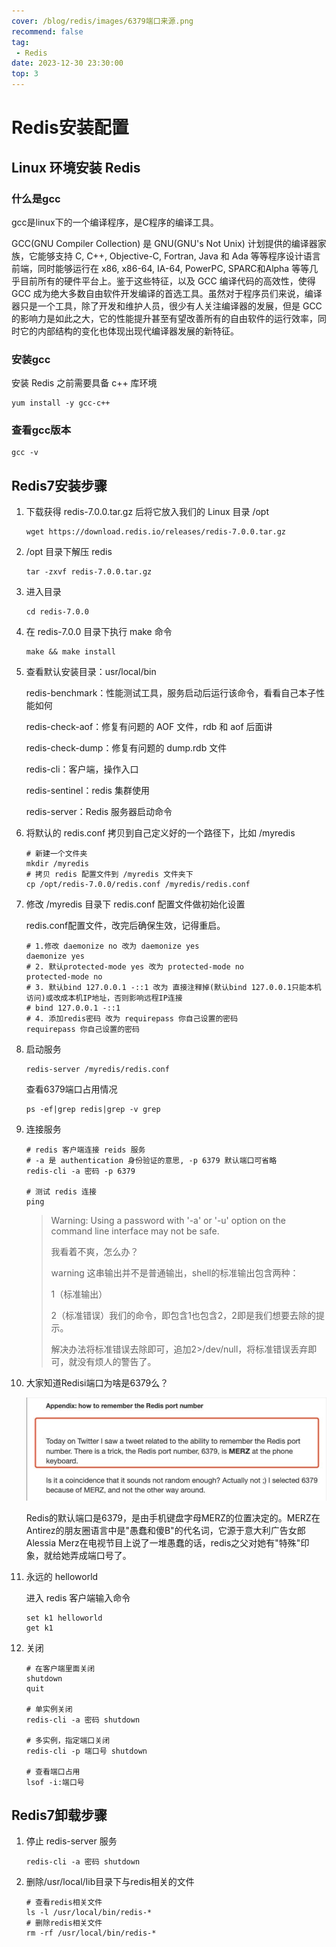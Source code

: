```yaml
---
cover: /blog/redis/images/6379端口来源.png
recommend: false
tag:
 - Redis
date: 2023-12-30 23:30:00
top: 3
---
```

# Redis安装配置

## Linux 环境安装 Redis 

### 什么是gcc

gcc是linux下的一个编译程序，是C程序的编译工具。

GCC(GNU Compiler Collection) 是 GNU(GNU's Not Unix) 计划提供的编译器家族，它能够支持 C, C++, Objective-C, Fortran, Java 和 Ada 等等程序设计语言前端，同时能够运行在 x86, x86-64, IA-64, PowerPC, SPARC和Alpha 等等几乎目前所有的硬件平台上。鉴于这些特征，以及 GCC 编译代码的高效性，使得 GCC 成为绝大多数自由软件开发编译的首选工具。虽然对于程序员们来说，编译器只是一个工具，除了开发和维护人员，很少有人关注编译器的发展，但是 GCC 的影响力是如此之大，它的性能提升甚至有望改善所有的自由软件的运行效率，同时它的内部结构的变化也体现出现代编译器发展的新特征。

### 安装gcc

安装 Redis 之前需要具备 c++ 库环境

```shell
yum install -y gcc-c++
```

### 查看gcc版本

```shell
gcc -v
```

## Redis7安装步骤

1. 下载获得 redis-7.0.0.tar.gz 后将它放入我们的 Linux 目录 /opt

   ```shell
   wget https://download.redis.io/releases/redis-7.0.0.tar.gz
   ```

2. /opt 目录下解压 redis

   ```shell
   tar -zxvf redis-7.0.0.tar.gz
   ```

3. 进入目录

   ```shell
   cd redis-7.0.0
   ```

4. 在 redis-7.0.0 目录下执行 make 命令

   ```shell
   make && make install
   ```

5. 查看默认安装目录：usr/local/bin

   redis-benchmark：性能测试工具，服务启动后运行该命令，看看自己本子性能如何

   redis-check-aof：修复有问题的 AOF 文件，rdb 和 aof 后面讲

   redis-check-dump：修复有问题的 dump.rdb 文件

   redis-cli：客户端，操作入口

   redis-sentinel：redis 集群使用

   redis-server：Redis 服务器启动命令

6. 将默认的 redis.conf 拷贝到自己定义好的一个路径下，比如 /myredis

   ```shell
   # 新建一个文件夹
   mkdir /myredis
   # 拷贝 redis 配置文件到 /myredis 文件夹下
   cp /opt/redis-7.0.0/redis.conf /myredis/redis.conf
   ```

7. 修改 /myredis 目录下 redis.conf 配置文件做初始化设置

   redis.conf配置文件，改完后确保生效，记得重启。

   ```shell
   # 1.修改 daemonize no 改为 daemonize yes
   daemonize yes
   # 2. 默认protected-mode yes 改为 protected-mode no
   protected-mode no
   # 3. 默认bind 127.0.0.1 -::1 改为 直接注释掉(默认bind 127.0.0.1只能本机访问)或改成本机IP地址，否则影响远程IP连接
   # bind 127.0.0.1 -::1
   # 4. 添加redis密码 改为 requirepass 你自己设置的密码
   requirepass 你自己设置的密码
   ```

8. 启动服务

   ```shell
   redis-server /myredis/redis.conf
   ```

   查看6379端口占用情况

   ```shell
   ps -ef|grep redis|grep -v grep
   ```

9. 连接服务

   ```shell
   # redis 客户端连接 reids 服务
   # -a 是 authentication 身份验证的意思, -p 6379 默认端口可省略
   redis-cli -a 密码 -p 6379
   
   # 测试 redis 连接
   ping
   ```

   > Warning: Using a password with '-a' or '-u' option on the command line interface may not be safe.
   >
   > 我看着不爽，怎么办？
   >
   > warning 这串输出并不是普通输出，shell的标准输出包含两种：
   >
   > 1（标准输出）
   >
   > 2（标准错误）我们的命令，即包含1也包含2，2即是我们想要去除的提示。
   >
   > 解决办法将标准错误去除即可，追加2>/dev/null，将标准错误丢弃即可，就没有烦人的警告了。

10. 大家知道Redisi端口为啥是6379么？

    ![6379端口来源](.\images\6379端口来源.png)

    Redis的默认端口是6379，是由手机键盘字母MERZ的位置决定的。MERZ在Antirez的朋友圈语言中是"愚蠢和傻B"的代名词，它源于意大利广告女郎Alessia Merz在电视节目上说了一堆愚蠢的话，redis之父对她有"特殊"印象，就给她弄成端口号了。

11. 永远的 helloworld

    进入 redis 客户端输入命令

    ```shell
    set k1 helloworld
    get k1
    ```

12. 关闭

    ```shell
    # 在客户端里面关闭
    shutdown
    quit
    
    # 单实例关闭
    redis-cli -a 密码 shutdown
    
    # 多实例，指定端口关闭
    redis-cli -p 端口号 shutdown
    
    # 查看端口占用
    lsof -i:端口号
    ```

## Redis7卸载步骤

1. 停止 redis-server 服务

   ```shell
   redis-cli -a 密码 shutdown
   ```

2. 删除/usr/local/Iib目录下与redis相关的文件

   ```shell
   # 查看redis相关文件
   ls -l /usr/local/bin/redis-*
   # 删除redis相关文件
   rm -rf /usr/local/bin/redis-*
   ```
